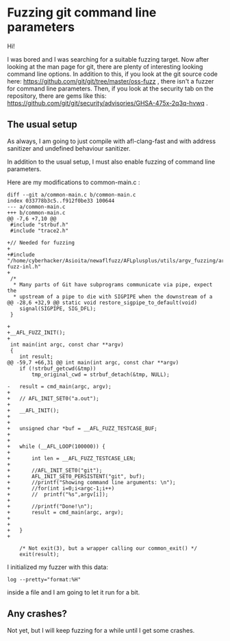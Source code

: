
# Fuzzing git command line parameters

Hi!

I was bored and I was searching for a suitable fuzzing target. Now after looking at the man page for git, there are plenty of interesting looking command line options. In addition to this, if you look at the git source code here: https://github.com/git/git/tree/master/oss-fuzz , there isn't a fuzzer for command line parameters. Then, if you look at the security tab on the repository, there are gems like this: https://github.com/git/git/security/advisories/GHSA-475x-2q3q-hvwq .

## The usual setup

As always, I am going to just compile with afl-clang-fast and with address sanitizer and undefined behaviour sanitizer.

In addition to the usual setup, I must also enable fuzzing of command line parameters.

Here are my modifications to common-main.c :

```
diff --git a/common-main.c b/common-main.c
index 033778b3c5..f912f0be33 100644
--- a/common-main.c
+++ b/common-main.c
@@ -7,6 +7,10 @@
 #include "strbuf.h"
 #include "trace2.h"
 
+// Needed for fuzzing
+
+#include "/home/cyberhacker/Asioita/newaflfuzz/AFLplusplus/utils/argv_fuzzing/argv-fuzz-inl.h"
+
 /*
  * Many parts of Git have subprograms communicate via pipe, expect the
  * upstream of a pipe to die with SIGPIPE when the downstream of a
@@ -28,6 +32,9 @@ static void restore_sigpipe_to_default(void)
 	signal(SIGPIPE, SIG_DFL);
 }
 
+
+__AFL_FUZZ_INIT();
+
 int main(int argc, const char **argv)
 {
 	int result;
@@ -59,7 +66,31 @@ int main(int argc, const char **argv)
 	if (!strbuf_getcwd(&tmp))
 		tmp_original_cwd = strbuf_detach(&tmp, NULL);
 
-	result = cmd_main(argc, argv);
+
+	// AFL_INIT_SET0("a.out");
+
+	__AFL_INIT();
+
+
+	unsigned char *buf = __AFL_FUZZ_TESTCASE_BUF;
+
+
+	while (__AFL_LOOP(100000)) {
+
+		int len = __AFL_FUZZ_TESTCASE_LEN;
+
+		//AFL_INIT_SET0("git");
+		AFL_INIT_SET0_PERSISTENT("git", buf);
+		//printf("Showing command line arguments: \n");
+		//for(int i=0;i<argc-1;i++)
+		//	printf("%s",argv[i]);
+
+		//printf("Done!\n");
+		result = cmd_main(argc, argv);
+
+
+	}
+
 
 	/* Not exit(3), but a wrapper calling our common_exit() */
 	exit(result);

```

I initialized my fuzzer with this data:

```
log --pretty="format:%H"
```

inside a file and I am going to let it run for a bit.


## Any crashes?

Not yet, but I will keep fuzzing for a while until I get some crashes.




